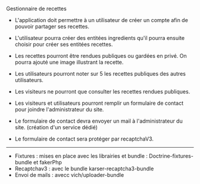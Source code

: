Gestionnaire de recettes

- L'application doit permettre à un utilisateur de créer un compte afin de pouvoir partager ses recettes.
- L'utilisateur pourra créer des entitées ingredients qu'il pourra ensuite choisir pour créer ses entitées recettes.
- Les recettes pourront être rendues publiques ou gardées en privé. On pourra ajouté une image illustrant la recette.
- Les utilisateurs pourront noter sur 5 les recettes publiques des autres utilisateurs.

- Les visiteurs ne pourront que consulter les recettes rendues publiques.

- Les visiteurs et utilisateurs pourront remplir un formulaire de contact pour joindre l'administrateur du site.
- Le formulaire de contact devra envoyer un mail à l'administrateur du site. (création d'un service dédié)
- Le formulaire de contact sera protéger par recaptchaV3.

-----------------------------------------------------------------------------------

- Fixtures : mises en place avec les librairies et bundle : Doctrine-fixtures-bundle et fakerPhp
- Recaptchav3 : avec le bundle karser-recaptcha3-bundle
- Envoi de mails : avecc vich/uploader-bundle

